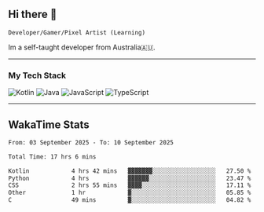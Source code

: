 ## Hi there 👋
`Developer/Gamer/Pixel Artist (Learning)`

Im a self-taught developer from Australia🇦🇺.

---

### My Tech Stack
<img src="https://img.shields.io/badge/kotlin-%230095d5.svg?logo=kotlin&logoColor=white&style=for-the-badge" alt="Kotlin" /> <img src="https://img.shields.io/badge/java-%23ed8b00.svg?logo=openjdk&logoColor=white&style=for-the-badge" alt="Java" /> <img src="https://img.shields.io/badge/javascript-%23323330.svg?logo=javascript&logoColor=%23F7DF1E&style=for-the-badge" alt="JavaScript" /> <img src="https://img.shields.io/badge/typescript-%23007acc.svg?logo=typescript&logoColor=white&style=for-the-badge" alt="TypeScript" />

---
## WakaTime Stats

<!--START_SECTION:waka-->

```txt
From: 03 September 2025 - To: 10 September 2025

Total Time: 17 hrs 6 mins

Kotlin            4 hrs 42 mins   ▓▓▓▓▓▓▓░░░░░░░░░░░░░░░░░░   27.50 %
Python            4 hrs           ▓▓▓▓▓▓░░░░░░░░░░░░░░░░░░░   23.47 %
CSS               2 hrs 55 mins   ▓▓▓▓░░░░░░░░░░░░░░░░░░░░░   17.11 %
Other             1 hr            ▓░░░░░░░░░░░░░░░░░░░░░░░░   05.85 %
C                 49 mins         ▓░░░░░░░░░░░░░░░░░░░░░░░░   04.82 %
```

<!--END_SECTION:waka-->